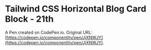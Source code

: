 # Tailwind CSS Horizontal Blog Card Block - 21th

A Pen created on CodePen.io. Original URL: [https://codepen.io/componentity/pen/JjXNWJY](https://codepen.io/componentity/pen/JjXNWJY).



